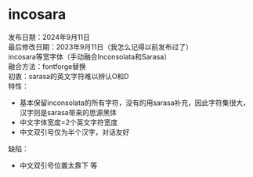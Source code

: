 # incosara
发布日期：2024年9月11日  
最后修改日期：2023年9月11日（我怎么记得以前发布过了）  
incosara等宽字体（手动融合Inconsolata和Sarasa）  
融合方法：fontforge替换  
初衷：sarasa的英文字符难以辨认O和D  
特性：  
- 基本保留inconsolata的所有字符，没有的用sarasa补充，因此字符集很大，汉字则是sarasa带来的思源黑体
- 中文字体宽度=2个英文字符宽度
- 中文双引号仅为半个汉字，对话友好

缺陷：  
- 中文双引号位置太靠下 等

